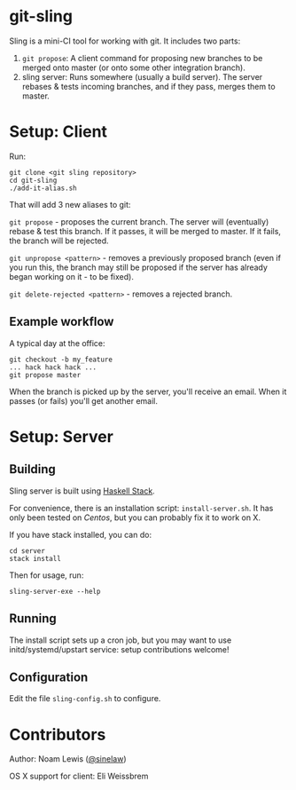 # git-sling

Sling is a mini-CI tool for working with git. It includes two parts:

1. `git propose`: A client command for proposing new branches to be merged onto master (or onto some other integration branch).
2. sling server: Runs somewhere (usually a build server). The server rebases & tests incoming branches, and if they pass, merges them to master.


# Setup: Client

Run:

    git clone <git sling repository>
    cd git-sling
    ./add-it-alias.sh

That will add 3 new aliases to git:

`git propose` - proposes the current branch. The server will (eventually) rebase & test this branch. If it passes, it will be merged to master. If it fails, the branch will be rejected.

`git unpropose <pattern>` - removes a previously proposed branch (even if you run this, the branch may still be proposed if the server has already began working on it - to be fixed).

`git delete-rejected <pattern>` - removes a rejected branch.


## Example workflow

A typical day at the office:

    git checkout -b my_feature
    ... hack hack hack ...
    git propose master

When the branch is picked up by the server, you'll receive an email. When it passes (or fails) you'll get another email.

# Setup: Server

## Building

Sling server is built using [Haskell Stack](http://www.haskellstack.org).

For convenience, there is an installation script: `install-server.sh`. It has only been tested on *Centos*, but you can probably fix it to work on X.

If you have stack installed, you can do:

    cd server
    stack install

Then for usage, run:

    sling-server-exe --help

## Running

The install script sets up a cron job, but you may want to use  initd/systemd/upstart service: setup contributions welcome!

## Configuration

Edit the file `sling-config.sh` to configure.


# Contributors

Author: Noam Lewis ([@sinelaw](https://github.com/sinelaw))

OS X support for client: Eli Weissbrem
